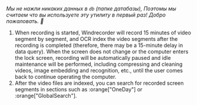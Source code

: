 *Мы не нажли никаких данных в `db` (папке датабазы), Поэтомы мы считаем что вы используете эту утилиту в первый раз! Добро пожаловать. 🎉*
1. When recording is started, Windrecorder will record 15 minutes of video segment by segment, and OCR index the video segments after the recording is completed (therefore, there may be a 15-minute delay in data query). When the screen does not change or the computer enters the lock screen, recording will be automatically paused and idle maintenance will be performed, including compressing and cleaning videos, image embedding and recognition, etc., until the user comes back to continue operating the computer.
2. After the video files are indexed, you can search for recorded screen segments in sections such as :orange["OneDay"] or :orange["GlobalSearch"].